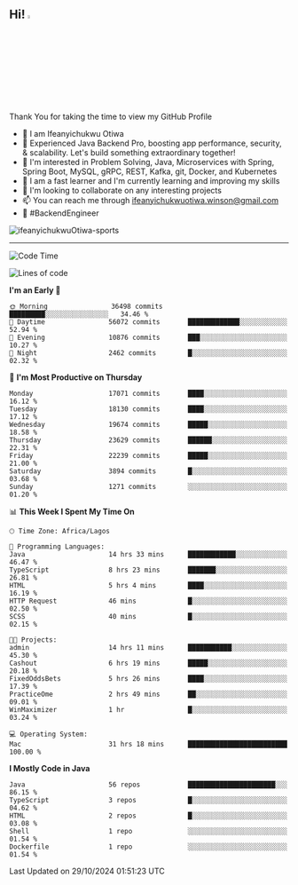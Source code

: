 <!-- BLOG-POST-LIST:START --><!-- BLOG-POST-LIST:END -->

## Hi! <img src="https://media.giphy.com/media/hvRJCLFzcasrR4ia7z/giphy.gif" width="4%"> 

Thank You for taking the time to view my GitHub Profile

- 👋 I am Ifeanyichukwu Otiwa
- 🚀 Experienced Java Backend Pro, boosting app performance, security, & scalability. Let's build something extraordinary together!
- 👀 I'm interested in Problem Solving, Java, Microservices with Spring, Spring Boot, MySQL, gRPC, REST, Kafka, git, Docker, and Kubernetes
- 🌱 I am a fast learner and I'm currently learning and improving my skills
- 💞️ I'm looking to collaborate on any interesting projects
- 📫 You can reach me through ifeanyichukwuotiwa.winson@gmail.com
- 🚀 #BackendEngineer

<p align="left" marginTop="10px"> <img src="https://komarev.com/ghpvc/?username=ifeanyichukwuOtiwa-sports&label=Profile%20views&color=0e75b6&style=for-the-badge" alt="ifeanyichukwuOtiwa-sports" /> </p>

***

<!--START_SECTION:waka-->
![Code Time](http://img.shields.io/badge/Code%20Time-3%2C043%20hrs%2027%20mins-blue)

![Lines of code](https://img.shields.io/badge/From%20Hello%20World%20I%27ve%20Written-26.3%20million%20lines%20of%20code-blue)

**I'm an Early 🐤** 

```text
🌞 Morning                36498 commits       █████████░░░░░░░░░░░░░░░░   34.46 % 
🌆 Daytime                56072 commits       █████████████░░░░░░░░░░░░   52.94 % 
🌃 Evening                10876 commits       ███░░░░░░░░░░░░░░░░░░░░░░   10.27 % 
🌙 Night                  2462 commits        █░░░░░░░░░░░░░░░░░░░░░░░░   02.32 % 
```
📅 **I'm Most Productive on Thursday** 

```text
Monday                   17071 commits       ████░░░░░░░░░░░░░░░░░░░░░   16.12 % 
Tuesday                  18130 commits       ████░░░░░░░░░░░░░░░░░░░░░   17.12 % 
Wednesday                19674 commits       █████░░░░░░░░░░░░░░░░░░░░   18.58 % 
Thursday                 23629 commits       ██████░░░░░░░░░░░░░░░░░░░   22.31 % 
Friday                   22239 commits       █████░░░░░░░░░░░░░░░░░░░░   21.00 % 
Saturday                 3894 commits        █░░░░░░░░░░░░░░░░░░░░░░░░   03.68 % 
Sunday                   1271 commits        ░░░░░░░░░░░░░░░░░░░░░░░░░   01.20 % 
```


📊 **This Week I Spent My Time On** 

```text
🕑︎ Time Zone: Africa/Lagos

💬 Programming Languages: 
Java                     14 hrs 33 mins      ████████████░░░░░░░░░░░░░   46.47 % 
TypeScript               8 hrs 23 mins       ███████░░░░░░░░░░░░░░░░░░   26.81 % 
HTML                     5 hrs 4 mins        ████░░░░░░░░░░░░░░░░░░░░░   16.19 % 
HTTP Request             46 mins             █░░░░░░░░░░░░░░░░░░░░░░░░   02.50 % 
SCSS                     40 mins             █░░░░░░░░░░░░░░░░░░░░░░░░   02.15 % 

🐱‍💻 Projects: 
admin                    14 hrs 11 mins      ███████████░░░░░░░░░░░░░░   45.30 % 
Cashout                  6 hrs 19 mins       █████░░░░░░░░░░░░░░░░░░░░   20.18 % 
FixedOddsBets            5 hrs 26 mins       ████░░░░░░░░░░░░░░░░░░░░░   17.39 % 
PracticeOme              2 hrs 49 mins       ██░░░░░░░░░░░░░░░░░░░░░░░   09.01 % 
WinMaximizer             1 hr                █░░░░░░░░░░░░░░░░░░░░░░░░   03.24 % 

💻 Operating System: 
Mac                      31 hrs 18 mins      █████████████████████████   100.00 % 
```

**I Mostly Code in Java** 

```text
Java                     56 repos            ██████████████████████░░░   86.15 % 
TypeScript               3 repos             █░░░░░░░░░░░░░░░░░░░░░░░░   04.62 % 
HTML                     2 repos             █░░░░░░░░░░░░░░░░░░░░░░░░   03.08 % 
Shell                    1 repo              ░░░░░░░░░░░░░░░░░░░░░░░░░   01.54 % 
Dockerfile               1 repo              ░░░░░░░░░░░░░░░░░░░░░░░░░   01.54 % 
```




 Last Updated on 29/10/2024 01:51:23 UTC
<!--END_SECTION:waka-->

<!--
<p align="center">
![trophy](https://github-profile-trophy.vercel.app/?username=ifeanyichukwuOtiwa-sports&theme=onedark) (https://github.com/ryo-ma/github-profile-trophy)
</p>
-->

<!---
ifeanyi-otiwa/ifeanyi-otiwa is a ✨ special ✨ repository because its `README.md` (this file) appears on your GitHub profile.
You can click the Preview link to take a look at your changes.
--->
